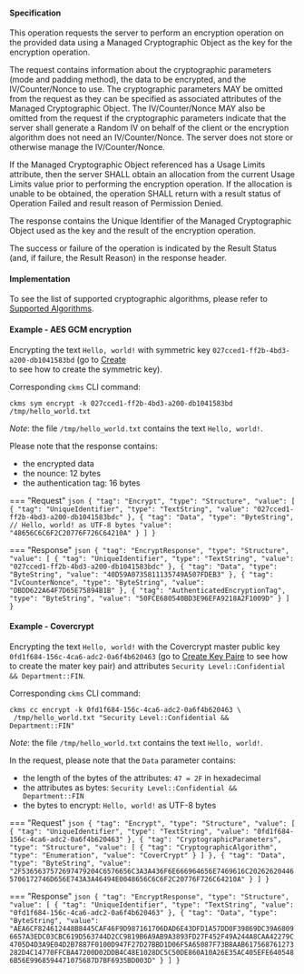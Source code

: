#### Specification

This operation requests the server to perform an encryption operation on the provided data using a Managed Cryptographic
Object as the key for the encryption operation.

The request contains information about the cryptographic parameters (mode and padding method), the data to be encrypted,
and the IV/Counter/Nonce to use. The cryptographic parameters MAY be omitted from the request as they can be specified
as associated attributes of the Managed Cryptographic Object. The IV/Counter/Nonce MAY also be omitted from the request
if the cryptographic parameters indicate that the server shall generate a Random IV on behalf of the client or the
encryption algorithm does not need an IV/Counter/Nonce. The server does not store or otherwise manage the
IV/Counter/Nonce.

If the Managed Cryptographic Object referenced has a Usage Limits attribute, then the server SHALL obtain an allocation
from the current Usage Limits value prior to performing the encryption operation. If the allocation is unable to be
obtained, the operation SHALL return with a result status of Operation Failed and result reason of Permission Denied.

The response contains the Unique Identifier of the Managed Cryptographic Object used as the key and the result of the
encryption operation.

The success or failure of the operation is indicated by the Result Status (and, if failure, the Result Reason) in the
response header.

#### Implementation

To see the list of supported cryptographic algorithms, please refer to [Supported Algorithms](./algorithms.md).

#### Example - AES GCM encryption

Encrypting the text `Hello, world!` with symmetric key `027cced1-ff2b-4bd3-a200-db1041583bd` (go to [Create](./_create.md)  
to see how to create the symmetric key).

Corresponding `ckms` CLI command:

```shell
ckms sym encrypt -k 027cced1-ff2b-4bd3-a200-db1041583bd /tmp/hello_world.txt
``` 
*Note*: the file `/tmp/hello_world.txt` contains the text `Hello, world!`.


Please note that the response contains:

 - the encrypted data 
 - the nounce: 12 bytes
 - the authentication tag: 16 bytes

=== "Request"
    ```json
    {
      "tag": "Encrypt",
      "type": "Structure",
      "value": [
        {
          "tag": "UniqueIdentifier",
          "type": "TextString",
          "value": "027cced1-ff2b-4bd3-a200-db1041583bdc"
        },
        {
          "tag": "Data",
          "type": "ByteString",
          // Hello, world! as UTF-8 bytes
          "value": "48656C6C6F2C20776F726C64210A"
        }
      ]
    }   
    ```

=== "Response"
    ```json
      {
        "tag": "EncryptResponse",
        "type": "Structure",
        "value": [
          {
            "tag": "UniqueIdentifier",
            "type": "TextString",
            "value": "027cced1-ff2b-4bd3-a200-db1041583bdc"
          },
          {
            "tag": "Data",
            "type": "ByteString",
            "value": "40D59A0735811135749A507FDEB3"
          },
          {
            "tag": "IvCounterNonce",
            "type": "ByteString",
            "value": "DBDD622A64F7D65E75894B1B"
          },
          {
            "tag": "AuthenticatedEncryptionTag",
            "type": "ByteString",
            "value": "50FCE680540BD3E96EFA9218A2F1009D"
          }
        ]
      }   
    ```

#### Example - Covercrypt

Encrypting the text `Hello, world!` with the Covercrypt master public key `0fd1f684-156c-4ca6-adc2-0a6f4b620463` 
(go to  [Create Key Paire](./_create_key_pair.md) to see how to create the mater key pair) and attributes `Security Level::Confidential && Department::FIN`.

Corresponding `ckms` CLI command:

```shell
ckms cc encrypt -k 0fd1f684-156c-4ca6-adc2-0a6f4b620463 \
 /tmp/hello_world.txt "Security Level::Confidential && Department::FIN"
```
*Note*: the file `/tmp/hello_world.txt` contains the text `Hello, world!`.

In the request, please note that the `Data` parameter contains:

 - the length of the bytes of the attributes: `47 = 2F` in hexadecimal
 - the attributes as bytes: `Security Level::Confidential && Department::FIN`
 - the bytes to encrypt: `Hello, world!` as UTF-8 bytes


=== "Request"
    ```json
    {
      "tag": "Encrypt",
      "type": "Structure",
      "value": [
        {
          "tag": "UniqueIdentifier",
          "type": "TextString",
          "value": "0fd1f684-156c-4ca6-adc2-0a6f4b620463"
        },
        {
          "tag": "CryptographicParameters",
          "type": "Structure",
          "value": [
            {
              "tag": "CryptographicAlgorithm",
              "type": "Enumeration",
              "value": "CoverCrypt"
            }
          ]
        },
        {
          "tag": "Data",
          "type": "ByteString",
          "value": "2F5365637572697479204C6576656C3A3A436F6E666964656E7469616C202626204465706172746D656E743A3A46494E0048656C6C6F2C20776F726C64210A"
        }
      ]
    }  
    ```

=== "Response"
    ```json
    {
      "tag": "EncryptResponse",
      "type": "Structure",
      "value": [
        {
          "tag": "UniqueIdentifier",
          "type": "TextString",
          "value": "0fd1f684-156c-4ca6-adc2-0a6f4b620463"
        },
        {
          "tag": "Data",
          "type": "ByteString",
          "value": "AEA6CF824612448B8445CAF46F9D987161706DAD6E43DFD1A57DD0F39869DC39A68096657A3EDC03CBC619D563744D2CC9819B6A9AB9A3893FD27F452F49A244A8CAA42279C4705D4D3A9E04D2B7887F0100D947F27D27BBD1D06F5A65087F73B8AAB617568761273282D4C14770FFCBA47200D02DDB4C48E1028DC5C50DE860A10A26E35AC405EFE6405486B56E9968594471075687D7BF6935BD003D"
        }
      ]
    }  
    ```
